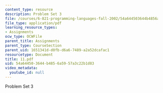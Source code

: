 ```yaml
---
content_type: resource
description: Problem Set 3
file: /courses/6-821-programming-languages-fall-2002/54a644503644b4856a5957a3c22b1d83_11.pdf
file_type: application/pdf
learning_resource_types:
- Assignments
ocw_type: OCWFile
parent_title: Assignments
parent_type: CourseSection
parent_uid: 1651341d-d0fb-d6a6-7489-a2a52dcafac1
resourcetype: Document
title: 11.pdf
uid: 54a64450-3644-b485-6a59-57a3c22b1d83
video_metadata:
  youtube_id: null
---
```

Problem Set 3

